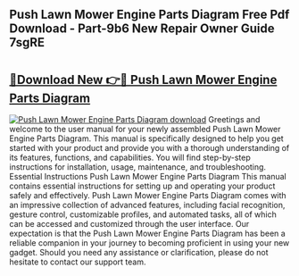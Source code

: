 ## Push Lawn Mower Engine Parts Diagram Free Pdf Download - Part-9b6 New Repair Owner Guide 7sgRE

# <h2><a href="http://dfon5nq.blite.top/?on=Push+Lawn+Mower+Engine+Parts+Diagram">🔗Download New 👉🔴 Push Lawn Mower Engine Parts Diagram</a></h2>

[![Push Lawn Mower Engine Parts Diagram download](https://i.imgur.com/lujVjoI.png)](http://dfon5nq.blite.top/?on=Push+Lawn+Mower+Engine+Parts+Diagram)
Greetings and welcome to the user manual for your newly assembled Push Lawn Mower Engine Parts Diagram. This manual is specifically designed to help you get started with your product and provide you with a thorough understanding of its features, functions, and capabilities. You will find step-by-step instructions for installation, usage, maintenance, and troubleshooting. Essential Instructions Push Lawn Mower Engine Parts Diagram This manual contains essential instructions for setting up and operating your product safely and effectively. Push Lawn Mower Engine Parts Diagram comes with an impressive collection of advanced features, including facial recognition, gesture control, customizable profiles, and automated tasks, all of which can be accessed and customized through the user interface. Our expectation is that the Push Lawn Mower Engine Parts Diagram has been a reliable companion in your journey to becoming proficient in using your new gadget. Should you need any assistance or clarification, please do not hesitate to contact our support team.
